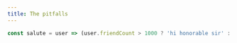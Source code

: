 ```yaml
---
title: The pitfalls
---
```


```javascript
const salute = user => (user.friendCount > 1000 ? 'hi honorable sir' : 'hi');
```
